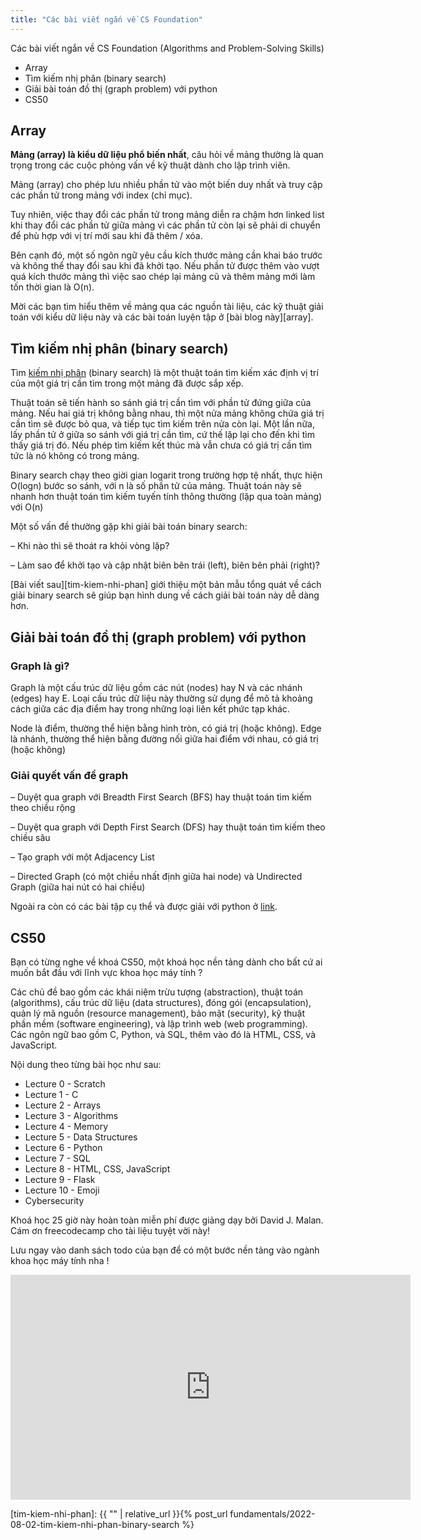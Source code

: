 ```yaml
---
title: "Các bài viết ngắn về CS Foundation"
---
```


Các bài viết ngắn về CS Foundation (Algorithms and Problem-Solving Skills)
- Array
- Tìm kiếm nhị phân (binary search)
- Giải bài toán đồ thị (graph problem) với python
- CS50

## Array

**Mảng (array) là kiểu dữ liệu phổ biến nhất**, câu hỏi về mảng thường là quan trọng trong các cuộc phỏng vấn về kỹ thuật dành cho lập trình viên.

Mảng (array) cho phép lưu nhiều phần tử vào một biến duy nhất và truy cập các phần tử trong mảng với index (chỉ mục).

Tuy nhiên, việc thay đổi các phần tử trong mảng diễn ra chậm hơn linked list khi thay đổi các phần tử giữa mảng vì các phần tử còn lại sẽ phải di chuyển để phù hợp với vị trí mới sau khi đã thêm / xóa. 

Bên cạnh đó, một số ngôn ngữ yêu cầu kích thước mảng cần khai báo trước và không thể thay đổi sau khi đã khởi tạo. Nếu phần tử được thêm vào vượt quá kích thước mảng thì việc sao chép lại mảng cũ và thêm mảng mới làm tốn thời gian là O(n).

Mời các bạn tìm hiểu thêm về mảng qua các nguồn tài liệu, các kỹ thuật giải toán với kiểu dữ liệu này và các bài toán luyện tập ở [bài blog này][array].


## Tìm kiếm nhị phân (binary search)

Tìm [kiếm nhị phân](https://vi.wikipedia.org/wiki/T%C3%ACm_ki%E1%BA%BFm_nh%E1%BB%8B_ph%C3%A2n) (binary search) là một thuật toán tìm kiếm xác định vị trí của một giá trị cần tìm trong một mảng đã được sắp xếp.

Thuật toán sẽ tiến hành so sánh giá trị cần tìm với phần tử đứng giữa của mảng. Nếu hai giá trị không bằng nhau, thì một nửa mảng không chứa giá trị cần tìm sẽ được bỏ qua, và tiếp tục tìm kiếm trên nửa còn lại. Một lần nữa, lấy phần tử ở giữa so sánh với giá trị cần tìm, cứ thế lặp lại cho đến khi tìm thấy giá trị đó. Nếu phép tìm kiếm kết thúc mà vẫn chưa có giá trị cần tìm tức là nó không có trong mảng.

Binary search chạy theo giời gian logarit trong trường hợp tệ nhất, thực hiện O(logn) bước so sánh, với n là số phần tử của mảng. Thuật toán này sẽ nhanh hơn thuật toán tìm kiếm tuyến tính thông thường (lặp qua toàn mảng) với O(n)

Một số vấn đề thường gặp khi giải bài toán binary search:

– Khi nào thì sẽ thoát ra khỏi vòng lặp?

– Làm sao để khởi tạo và cập nhật biên bên trái (left), biên bên phải (right)?

[Bài viết sau][tim-kiem-nhi-phan] giới thiệu một bản mẫu tổng quát về cách giải binary search sẽ giúp bạn hình dung về cách giải bài toán này dễ dàng hơn.


## Giải bài toán đồ thị (graph problem) với python

### Graph là gì?

Graph là một cấu trúc dữ liệu gồm các nút (nodes) hay N và các nhánh (edges) hay E. Loại cấu trúc dữ liệu này thường sử dụng để mô tả khoảng cách giữa các địa điểm hay trong những loại liên kết phức tạp khác.

Node là điểm, thường thể hiện bằng hình tròn, có giá trị (hoặc không). Edge là nhánh, thường thể hiện bằng đường nối giữa hai điểm với nhau, có giá trị (hoặc không)

### Giải quyết vấn đề graph

– Duyệt qua graph với Breadth First Search (BFS) hay thuật toán tìm kiếm theo chiều rộng

– Duyệt qua graph với Depth First Search (DFS) hay thuật toán tìm kiếm theo chiều sâu

– Tạo graph với một Adjacency List

– Directed Graph (có một chiều nhất định giữa hai node) và Undirected Graph (giữa hai nút có hai chiều)

Ngoài ra còn có các bài tập cụ thể và được giải với python ở [link](https://www.giulianopertile.com/blog/the-definitive-guide-to-graph-problems/).


## CS50

Bạn có từng nghe về khoá CS50, một khoá học nền tảng dành cho bất cứ ai muốn bắt đầu với lĩnh vực khoa học máy tính ?

Các chủ đề bao gồm các khái niệm trừu tượng (abstraction), thuật toán (algorithms), cấu trúc dữ liệu (data structures), đóng gói (encapsulation), quản lý mã nguồn (resource management), bảo mật (security), kỹ thuật phần mềm (software engineering), và lập trình web (web programming).
Các ngôn ngữ bao gồm C, Python, và SQL, thêm vào đó là HTML, CSS, và JavaScript.

Nội dung theo từng bài học như sau:
* Lecture 0 - Scratch
* Lecture 1 - C
* Lecture 2 - Arrays
* Lecture 3 - Algorithms
* Lecture 4 - Memory
* Lecture 5 - Data Structures
* Lecture 6 - Python
* Lecture 7 - SQL
* Lecture 8 - HTML, CSS, JavaScript
* Lecture 9 - Flask
* Lecture 10 - Emoji
* Cybersecurity

Khoá học 25 giờ này hoàn toàn miễn phí được giảng dạy bởi David J. Malan.
Cám ơn freecodecamp cho tài liệu tuyệt vời này!

Lưu ngay vào danh sách todo của bạn để có một bước nền tảng vào ngành khoa học máy tính nha !

<iframe width="640" height="360" src="https://www.youtube.com/watch?v=8mAITcNt710" frameborder="0" allowfullscreen></iframe>


[tim-kiem-nhi-phan]: {{ "" | relative_url }}{% post_url fundamentals/2022-08-02-tim-kiem-nhi-phan-binary-search %}
